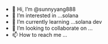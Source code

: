 - 👋 Hi, I’m @sunnyyang888
- 👀 I’m interested in ...solana
- 🌱 I’m currently learning ...solana dev
- 💞️ I’m looking to collaborate on ...
- 📫 How to reach me ...

<!---
sunnyyang888/sunnyyang888 is a ✨ special ✨ repository because its `README.md` (this file) appears on your GitHub profile.
You can click the Preview link to take a look at your changes.
--->
